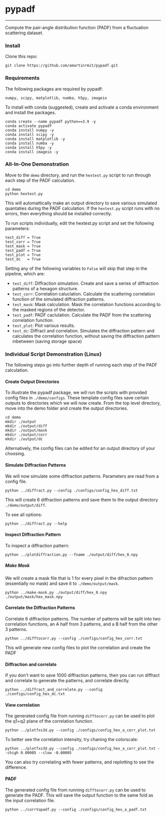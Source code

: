 # pypadf
***
Compute the pair-angle distribution function (PADF) from a fluctuation scattering dataset.

### Install

Clone this repo:

    git clone https://github.com/amartinrmit/pypadf.git

### Requirements

The following packages are required by pypadf:

    numpy, scipy, matplotlib, numba, h5py, imageio

To install with conda (suggested), create and activate a conda environment and install the packages.

    conda create --name pypadf python==3.9 -y
    conda activate pypadf
    conda install numpy -y
    conda install scipy -y
    conda install matplotlib -y
    conda install numba -y
    conda install h5py -y
    conda install imageio -y

### All-In-One Demonstration

Move to the `demo` directory, and run the `hextest.py` script to run through each step of the PADF calculation.

    cd demo
    python hextest.py

This will automattically make an output directory to save various simulated quantaties during the PADF calculation. If the `hextest.py` script runs with no errors, then everything should be installed correctly.

To run scripts individually, edit the hextest.py script and set the following parameters:
    
    test_diff = True
    test_corr = True
    test_mask = True
    test_padf = True
    test_plot = True
    test_dc   = True

Setting any of the following variables to `False` will skip that step in the pipeline, which are:

- `test_diff`: Diffraction simulation. Create and save a series of diffraction patterns of a hexagon structure.
- `test_corr`: Correlation caluclation. Calculate the scattering correlation function of the simulated diffraction patterns.
- `test_mask`: Mask calculation. Mask the correlation functions according to the masked regions of the detector.
- `test_padf`: PADF caclulation. Calculate the PADF from the scattering correlation function.
- `test_plot`: Plot various results.
- `test_dc`: Diffract and correlation. Simulates the diffraction pattern and calculates the correlation function, without saving the diffraction pattern inbetween (saving storage space)




### Individual Script Demonstration (Linux)

The following steps go into further depth of running each step of the PADF calculation.


#### Create Output Directories 
To illustrate the pypadf package, we will run the scripts with provided config files in `./demo/configs`. These template config files save certain outputs to directories which we will now create. From the top level directory, move into the demo folder and create the output directories.

    cd demo
    mkdir ./output
    mkdir ./output/diff
    mkdir ./output/mask
    mkdir ./output/corr
    mkdir ./output/dc

Alternatively, the config files can be edited for an output directory of your choosing.

#### Simulate Diffraction Patterns

We will now simulate some diffraction patterns. Parameters are read from a config file.

    python ../diffract.py --config ./configs/config_hex_diff.txt

This will create 6 diffraction patterns and save them to the output directory `./demo/output/diff`. 

To see all options:
    
    python ../diffract.py --help


#### Inspect Diffraction Pattern

To inspect a diffraction pattern:

    python ../plotdiffraction.py --fname ./output/diff/hex_0.npy

##### Make Mask

We will create a mask file that is 1 for every pixel in the difraction pattern (essentially no mask) and save it to `./demo/output/mask`.

    python ../make-mask.py ./output/diff/hex_0.npy ./output/mask/hex_mask.npy

#### Correlate the Diffraction Patterns

Correlate 6 diffraction patterns. The number of patterns will be split into two correlation functions, an A half from 3 patterns, and a B half from the other 3 patterns.

    python ../difftocorr.py --config ./configs/config_hex_corr.txt


This will generate new config files to plot the correlation and create the PADF

#### Diffraction and correlate

If you don't want to save 1000 diffraction patterns, then you can run diffract and correlate to generate the patterns, and correlate directly.

    python ../diffract_and_correlate.py --config ./configs/config_hex_dc.txt

#### View correlation

The generated config file from running `difftocorr.py` can be used to plot the q1=q2 plane of the correlation function.

    python ../plotfxs3d.py --config ./configs/config_hex_a_corr_plot.txt

To better see the correlation intensity, try chaning the colorscale:

    python ../plotfxs3d.py --config ./configs/config_hex_a_corr_plot.txt --chigh 0.00005 --clow -0.00005

You can also try correlating with fewer patterns, and replotting to see the difference. 


#### PADF

The generated config file from running `difftocorr.py` can be used to generate the PADF. This will save the output function to the same fold as the input correlation file.

    python ../corrtopadf.py --config ./configs/config_hex_a_padf.txt

